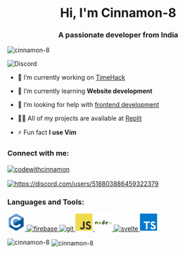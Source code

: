 <h1 align="center">Hi, I'm Cinnamon-8</h1>

<h3 align="center">A passionate developer from India</h3>


<p align="left"> <img src="https://komarev.com/ghpvc/?username=cinnamon-8&label=Profile%20views&color=00ffff&style=flat" alt="cinnamon-8" /> </p>

<img src="https://discord-readme-badge.vercel.app/api?id=518803886459322379" alt="Discord"/>

- 🔭 I’m currently working on [TimeHack](https://github.com/Cinnamon-8/timetable-generator)

- 🌱 I’m currently learning **Website development**

- 🤝 I’m looking for help with [frontend development](https://github.com/Cinnamon-8/timetable-generator)
- 👨‍💻 All of my projects are available at [Replit](https://replit.com/@CwCinnamon27)

- ⚡ Fun fact **I use Vim**

<h3 align="left">Connect with me:</h3>

<p align="left">

<a href="https://www.youtube.com/c/codewithcinnamon" target="blank"><img align="center" src="https://raw.githubusercontent.com/rahuldkjain/github-profile-readme-generator/master/src/images/icons/Social/youtube.svg" alt="codewithcinnamon" height="30" width="40" /></a>

<a href="https://discord.gg/https://discord.com/users/518803886459322379" target="blank"><img align="center" src="https://raw.githubusercontent.com/rahuldkjain/github-profile-readme-generator/master/src/images/icons/Social/discord.svg" alt="https://discord.com/users/518803886459322379" height="30" width="40" /></a>

</p>

<h3 align="left">Languages and Tools:</h3>

<a href="https://www.cprogramming.com/" target="_blank" rel="noreferrer"> <img src="https://raw.githubusercontent.com/devicons/devicon/master/icons/c/c-original.svg" alt="c" width="40" height="40"/> </a> <a href="https://firebase.google.com/" target="_blank" rel="noreferrer"> <img src="https://www.vectorlogo.zone/logos/firebase/firebase-icon.svg" alt="firebase" width="40" height="40"/> </a> <a href="https://git-scm.com/" target="_blank" rel="noreferrer"> <img src="https://www.vectorlogo.zone/logos/git-scm/git-scm-icon.svg" alt="git" width="40" height="40"/> </a> <a href="https://developer.mozilla.org/en-US/docs/Web/JavaScript" target="_blank" rel="noreferrer"> <img src="https://raw.githubusercontent.com/devicons/devicon/master/icons/javascript/javascript-original.svg" alt="javascript" width="40" height="40"/> </a> <a href="https://nodejs.org" target="_blank" rel="noreferrer"> <img src="https://raw.githubusercontent.com/devicons/devicon/master/icons/nodejs/nodejs-original-wordmark.svg" alt="nodejs" width="40" height="40"/> </a> <a href="https://svelte.dev" target="_blank" rel="noreferrer"> <img src="https://upload.wikimedia.org/wikipedia/commons/1/1b/Svelte_Logo.svg" alt="svelte" width="40" height="40"/> </a> <a href="https://www.typescriptlang.org/" target="_blank" rel="noreferrer"> <img src="https://raw.githubusercontent.com/devicons/devicon/master/icons/typescript/typescript-original.svg" alt="typescript" width="40" height="40"/> </a> </p>

<p><img align="left" src="https://github-readme-stats.vercel.app/api/top-langs?username=cinnamon-8&show_icons=true&theme=synthwave&locale=en&layout=compact" alt="cinnamon-8" /></p>

<p>&nbsp;<img align="center" src="https://github-readme-stats.vercel.app/api?username=cinnamon-8&show_icons=true&theme=synthwave&locale=en" alt="cinnamon-8" /></p>



